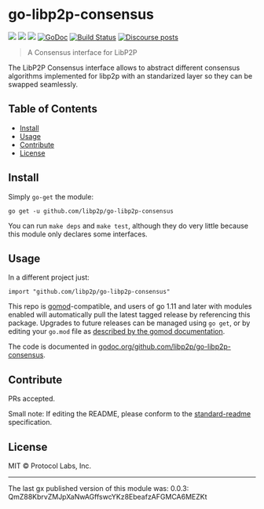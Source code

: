 # go-libp2p-consensus

[![](https://img.shields.io/badge/made%20by-Protocol%20Labs-blue.svg?style=flat-square)](http://ipn.io)
[![](https://img.shields.io/badge/project-libp2p-yellow.svg?style=flat-square)](http://github.com/libp2p/libp2p)
[![](https://img.shields.io/badge/freenode-%23libp2p-yellow.svg?style=flat-square)](http://webchat.freenode.net/?channels=%23libp2p)
[![GoDoc](https://godoc.org/github.com/libp2p/go-libp2p-raft?status.svg)](https://godoc.org/github.com/libp2p/go-libp2p-consensus)
[![Build Status](https://travis-ci.org/libp2p/go-libp2p-consensus.svg?branch=master)](https://travis-ci.org/libp2p/go-libp2p-consensus)
[![Discourse posts](https://img.shields.io/discourse/https/discuss.libp2p.io/posts.svg)](https://discuss.libp2p.io)

> A Consensus interface for LibP2P

The LibP2P Consensus interface allows to abstract different consensus algorithms implemented for libp2p with an standarized layer so they can be swapped seamlessly.

## Table of Contents

- [Install](#install)
- [Usage](#usage)
- [Contribute](#contribute)
- [License](#license)

## Install

Simply `go-get` the module:

```
go get -u github.com/libp2p/go-libp2p-consensus
```

You can run `make deps` and `make test`, although they do very little because this module only declares some interfaces.

## Usage

In a different project just:

```
import "github.com/libp2p/go-libp2p-consensus"
```

This repo is [gomod](https://github.com/golang/go/wiki/Modules)-compatible, and users of
go 1.11 and later with modules enabled will automatically pull the latest tagged release
by referencing this package. Upgrades to future releases can be managed using `go get`,
or by editing your `go.mod` file as [described by the gomod documentation](https://github.com/golang/go/wiki/Modules#how-to-upgrade-and-downgrade-dependencies).

The code is documented in [godoc.org/github.com/libp2p/go-libp2p-consensus](https://godoc.org/github.com/libp2p/go-libp2p-consensus).

## Contribute

PRs accepted.

Small note: If editing the README, please conform to the [standard-readme](https://github.com/RichardLitt/standard-readme) specification.

## License

MIT © Protocol Labs, Inc.

---

The last gx published version of this module was: 0.0.3: QmZ88KbrvZMJpXaNwAGffswcYKz8EbeafzAFGMCA6MEZKt
